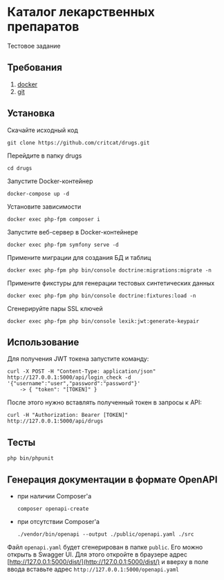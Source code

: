 Каталог лекарственных препаратов
================================
Тестовое задание

Требования
----------
1. [docker](https://www.docker.com/)
2. [git](https://git-scm.com/)

Установка
---------
Скачайте исходный код
```
git clone https://github.com/critcat/drugs.git
```
Перейдите в папку drugs
```
cd drugs
```
Запустите Docker-контейнер
```
docker-compose up -d
```
Установите зависимости
```
docker exec php-fpm composer i
```
Запустите веб-сервер в Docker-контейнере 
```
docker exec php-fpm symfony serve -d
```
Примените миграции для создания БД и таблиц 
```
docker exec php-fpm php bin/console doctrine:migrations:migrate -n
```
Примените фикстуры для генерации тестовых синтетических данных
```
docker exec php-fpm php bin/console doctrine:fixtures:load -n
```
Сгенерируйте пары SSL ключей
```
docker exec php-fpm php bin/console lexik:jwt:generate-keypair
```

Использование
-------------
Для получения JWT токена запустите команду:
```
curl -X POST -H "Content-Type: application/json" http://127.0.0.1:5000/api/login_check -d '{"username":"user","password":"password"}'
    -> { "token": "[TOKEN]" } 
```
После этого нужно вставлять полученный токен в запросы к API:
```
curl -H "Authorization: Bearer [TOKEN]" http://127.0.0.1:5000/api/drugs
```

Тесты
-----
```
php bin/phpunit
```

Генерация документации в формате OpenAPI
-
+ при наличии Composer'a
    ```
    composer openapi-create
    ```
+ при отсутствии Composer'a
    ```
    ./vendor/bin/openapi --output ./public/openapi.yaml ./src
    ```
Файл `openapi.yaml` будет сгенерирован в папке `public`. Его можно открыть в Swagger UI. Для этого откройте в браузере адрес [http://127.0.0.1:5000/dist/](http://127.0.0.1:5000/dist/) и вверху в поле ввода вставьте адрес `http://127.0.0.1:5000/openapi.yaml`